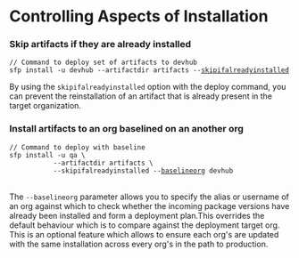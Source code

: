 # Controlling Aspects of Installation

### Skip artifacts if they are already installed

<pre><code>// Command to deploy set of artifacts to devhub
sfp install -u devhub --artifactdir artifacts --<a data-footnote-ref href="#user-content-fn-1">skipifalreadyinstalled</a>          
</code></pre>

By using the `skipifalreadyinstalled` option with the deploy command, you can prevent the reinstallation of an artifact that is already present in the target organization.

### **Install artifacts to an org baselined on an another org**



<pre><code>// Command to deploy with baseline
sfp install -u qa \
           --artifactdir artifacts \
           --skipifalreadyinstalled --<a data-footnote-ref href="#user-content-fn-2">baselineorg</a> devhub
</code></pre>

\
The `--baselineorg` parameter allows you to specify the alias or username of an org against which to check whether the incoming package versions have already been installed and form a deployment plan.This overrides the default behaviour which is to compare against the deployment target org. This is an optional feature which allows to ensure each org's are updated with the same installation across every org's in the path to production.



[^1]: Add this flag to skip the installation of an artifact if its already installed

[^2]: Add baseline org parameter to use the behaviour of the devhub

